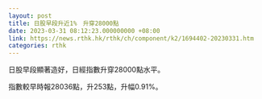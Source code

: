 ```yaml
---
layout: post
title: 日股早段升近1%　升穿28000點
date: 2023-03-31 08:12:23.000000000 +08:00
link: https://news.rthk.hk/rthk/ch/component/k2/1694402-20230331.htm
categories: rthk
---
```


日股早段顯著造好，日經指數升穿28000點水平。

指數較早時報28036點，升253點，升幅0.91%。

